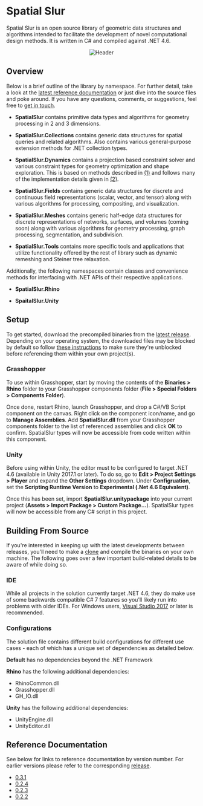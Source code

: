 # Spatial Slur
Spatial Slur is an open source library of geometric data structures and algorithms intended to facilitate the development of novel computational design methods. It is written in C# and compiled against .NET 4.6.

<p align="center">
  <img src="https://github.com/daveReeves/SpatialSlur/blob/master/Examples/Gallery/170720_Relief_02.gif" alt="Header">
</p>

## Overview
Below is a brief outline of the library by namespace. For further detail, take a look at the [latest reference documentation](http://www.spatialslur.com/documentation/0_3_1/index.html) or just dive into the source files and poke around. If you have any questions, comments, or suggestions, feel free to [get in touch](http://spatialslur.com/contact/).

+ __SpatialSlur__ contains primitive data types and algorithms for geometry processing in 2 and 3 dimensions.

+ __SpatialSlur.Collections__ contains generic data structures for spatial queries and related algorithms. Also contains various general-purpose extension methods for .NET collection types.

+ __SpatialSlur.Dynamics__ contains a projection based constraint solver and various constraint types for geometry optimization and shape exploration. This is based on methods described in [(1)](http://lgg.epfl.ch/publications/2012/shapeup/paper.pdf) and follows many of the implementation details given in [(2)](http://lgg.epfl.ch/publications/2015/ShapeOp/ShapeOp_DMSC15.pdf).

+ __SpatialSlur.Fields__ contains generic data structures for discrete and continuous field representations (scalar, vector, and tensor) along with various algorithms for processing, compositing, and visualization.

+ __SpatialSlur.Meshes__ contains generic half-edge data structures for discrete representations of networks, surfaces, and volumes (coming soon) along with various algorithms for geometry processing, graph processing, segmentation, and subdivision.

+ __SpatialSlur.Tools__ contains more specific tools and applications that utilize functionality offered by the rest of library such as dynamic remeshing and Steiner tree relaxation.

Additionally, the following namespaces contain classes and convenience methods for interfacing with .NET APIs of their respective applications.

+ __SpatialSlur.Rhino__

+ __SpaitalSlur.Unity__

## Setup
To get started, download the precompiled binaries from the [latest release](https://github.com/daveReeves/SpatialSlur/releases). Depending on your operating system, the downloaded files may be blocked by default so follow [these instructions](https://blogs.msdn.microsoft.com/delay/p/unblockingdownloadedfile/) to make sure they're unblocked before referencing them within your own project(s).

### Grasshopper
To use within Grasshopper, start by moving the contents of the **Binaries > Rhino** folder to your Grasshopper components folder (**File > Special Folders > Components Folder**). 

Once done, restart Rhino, launch Grasshopper, and drop a C#/VB Script component on the canvas. Right click on the component icon/name, and go to **Manage Assemblies**. Add **SpatialSlur.dll** from your Grasshopper components folder to the list of referenced assemblies and click **OK** to confirm. SpatialSlur types will now be accessible from code written within this component.

### Unity
Before using within Unity, the editor must to be configured to target .NET 4.6 (available in Unity 2017.1 or later). To do so, go to **Edit > Project Settings > Player** and expand the **Other Settings** dropdown. Under **Configruation**, set the **Scripting Runtime Version** to **Experimental (.Net 4.6 Equivalent)**.

Once this has been set, import **SpatialSlur.unitypackage** into your current project (**Assets > Import Package > Custom Package...**). SpatialSlur types will now be accessible from any C# script in this project.

## Building From Source
If you're interested in keeping up with the latest developments between releases, you'll need to make a [clone](https://help.github.com/articles/cloning-a-repository/) and compile the binaries on your own machine. The following goes over a few important build-related details to be aware of while doing so.

### IDE
While all projects in the solution currently target .NET 4.6, they do make use of some backwards compatible C# 7 features so you'll likely run into problems with older IDEs. For Windows users, [Visual Studio 2017](https://www.visualstudio.com/downloads/) or later is recommended.

### Configurations
The solution file contains different build configurations for different use cases - each of which has a unique set of dependencies as detailed below.

__Default__ has no dependencies beyond the .NET Framework

__Rhino__ has the following additional dependencies:
* RhinoCommon.dll
* Grasshopper.dll
* GH_IO.dll

__Unity__ has the following additional dependencies:
* UnityEngine.dll
* UnityEditor.dll

## Reference Documentation
See below for links to reference documentation by version number. For earlier versions please refer to the corresponding [release](https://github.com/daveReeves/SpatialSlur/releases).

* [0.3.1](http://spatialslur.com/documentation/0_3_1/index.html)
* [0.2.4](http://spatialslur.com/documentation/0_2_4/index.html)
* [0.2.3](http://spatialslur.com/documentation/0_2_3/index.html)
* [0.2.2](http://spatialslur.com/documentation/0_2_2/index.html)